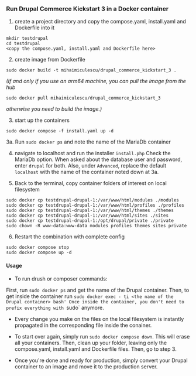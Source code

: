 ### Run Drupal Commerce Kickstart 3 in a Docker container ###

1. create a project directory and copy the compose.yaml, install.yaml and Dockerfile into it
```
mkdir testdrupal
cd testdrupal
<copy the compose.yaml, install.yaml and Dockerfile here>
```
2. create image from Dockerfile
```
sudo docker build -t mihaimiculescu/drupal_commerce_kickstart_3 .
```
*(If and only if you use an arm64 machine, you can pull the image from the hub*
```
sudo docker pull mihaimiculescu/drupal_commerce_kickstart_3
```
*otherwise you need to build the image.)* 

3. start up the containers
```
sudo docker compose -f install.yaml up -d
```
3a. Run `sudo docker ps` and note the name of the MariaDb container

4. navigate to localhost and run the installer `install.php`
Check the MariaDb option. When asked about the database user and password, enter `drupal` for both. Also, under `Advanced`, replace the default `localhost` with the name of the container noted down at 3a.

5. Back to the terminal, copy container folders of interest on local filesystem
```
sudo docker cp testdrupal-drupal-1:/var/www/html/modules ./modules
sudo docker cp testdrupal-drupal-1:/var/www/html/profiles ./profiles
sudo docker cp testdrupal-drupal-1:/var/www/html/themes ./themes
sudo docker cp testdrupal-drupal-1:/var/www/html/sites ./sites
sudo docker cp testdrupal-drupal-1:/opt/drupal/private ./private
sudo chown -R www-data:www-data modules profiles themes sites private
```
6. Restart the combination with complete config
```
sudo docker compose stop
sudo docker compose up -d
```
#### Usage ####

- To run drush or composer commands:

First, run `sudo docker ps` and get the name of the Drupal container. 
Then, to get inside the container run `sudo docker exec - ti <the name of the Drupal container> bash'
Once inside the container, you don't need to prefix everything with `sudo` anymore.

- Every change you make on the files on the local filesystem is instantly propagated in the corresponding file inside the conainer.

- To start over again, simply run
``` sudo docker compose down ```. This will erase all your containers. 
Then, clean up your folder, leaving only the compose.yaml, install.yaml and Dockerfile files. 
Then, go to step 3.

- Once you're done and ready for production, simply convert your Drupal container to an image and move it to the production server.
